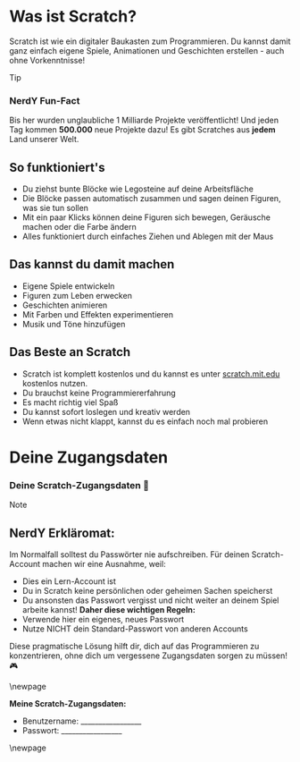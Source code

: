 # Was ist Scratch?

Scratch ist wie ein digitaler Baukasten zum Programmieren. Du kannst damit ganz einfach eigene Spiele, Animationen und Geschichten erstellen - auch ohne Vorkenntnisse!

> [!TIP]
> ### NerdY Fun-Fact
> Bis her wurden unglaubliche 1 Milliarde Projekte veröffentlicht! Und jeden Tag kommen **500.000** neue Projekte dazu! Es gibt Scratches aus **jedem** Land unserer Welt.

## So funktioniert's

- Du ziehst bunte Blöcke wie Legosteine auf deine Arbeitsfläche
- Die Blöcke passen automatisch zusammen und sagen deinen Figuren, was sie tun sollen
- Mit ein paar Klicks können deine Figuren sich bewegen, Geräusche machen oder die Farbe ändern
- Alles funktioniert durch einfaches Ziehen und Ablegen mit der Maus

## Das kannst du damit machen

- Eigene Spiele entwickeln
- Figuren zum Leben erwecken
- Geschichten animieren
- Mit Farben und Effekten experimentieren
- Musik und Töne hinzufügen

## Das Beste an Scratch

- Scratch ist komplett kostenlos und du kannst es unter [scratch.mit.edu](https://scratch.mit.edu) kostenlos nutzen.
- Du brauchst keine Programmiererfahrung
- Es macht richtig viel Spaß
- Du kannst sofort loslegen und kreativ werden
- Wenn etwas nicht klappt, kannst du es einfach noch mal probieren

# Deine Zugangsdaten

### Deine Scratch-Zugangsdaten 🔑

> [!NOTE]
> ## NerdY Erkläromat: 
> Im Normalfall solltest du Passwörter nie aufschreiben. Für deinen Scratch-Account machen wir eine Ausnahme, weil:
> - Dies ein Lern-Account ist
> - Du in Scratch keine persönlichen oder geheimen Sachen speicherst
> - Du ansonsten das Passwort vergisst und nicht weiter an deinem Spiel arbeite kannst! 
> **Daher diese wichtigen Regeln:**
> - Verwende hier ein eigenes, neues Passwort
> - Nutze NICHT dein Standard-Passwort von anderen Accounts

Diese pragmatische Lösung hilft dir, dich auf das Programmieren zu konzentrieren, ohne dich um vergessene Zugangsdaten sorgen zu müssen! 🎮

\newpage

**Meine Scratch-Zugangsdaten:**

- Benutzername: _________________
- Passwort: _________________

\newpage

